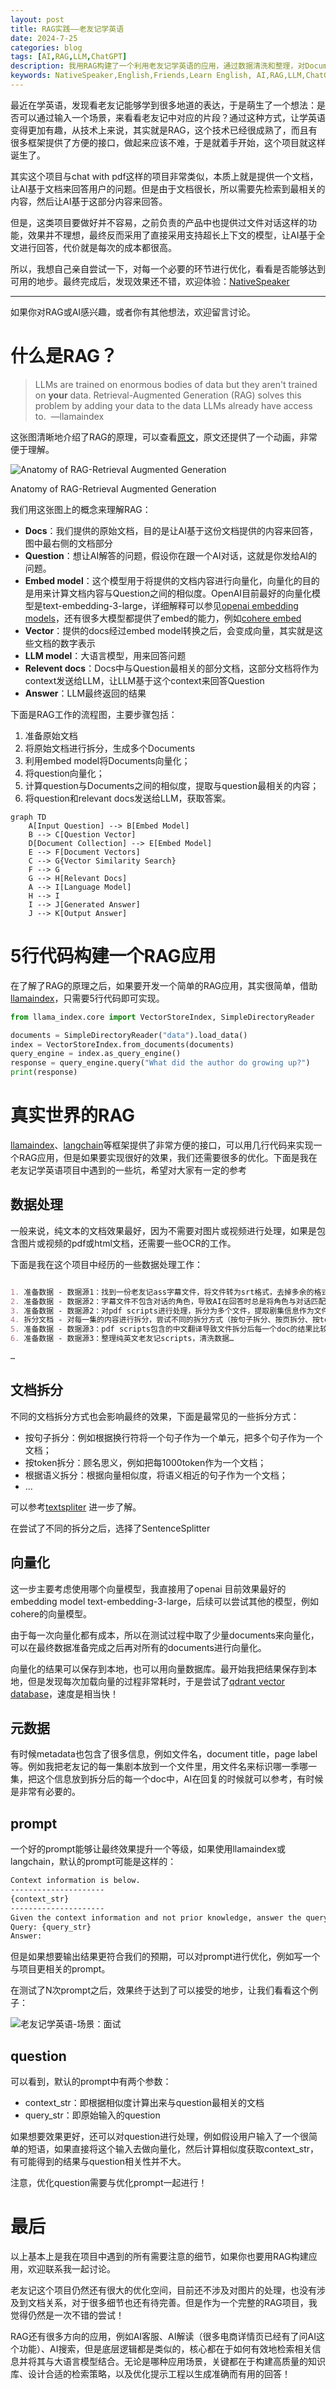 ```yaml
---
layout: post
title: RAG实践——老友记学英语
date: 2024-7-25
categories: blog
tags: [AI,RAG,LLM,ChatGPT]
description: 我用RAG构建了一个利用老友记学英语的应用，通过数据清洗和整理，对Document,question,document split, vector store等细节进行优化，实现了不错的效果。RAG还有很多方向的应用，例如AI客服、AI解读（很多电商详情页已经有了问AI这个功能）、AI搜索，但是底层逻辑都是类似的，核心都在于如何有效地检索相关信息并将其与大语言模型结合。无论是哪种应用场景，关键都在于构建高质量的知识库、设计合适的检索策略，以及优化提示工程以生成准确而有用的回答！
keywords: NativeSpeaker,English,Friends,Learn English, AI,RAG,LLM,ChatGPT,Retrieval-Augmented Generation (RAG),llamaindex,langchain
---
```


最近在学英语，发现看老友记能够学到很多地道的表达，于是萌生了一个想法：是否可以通过输入一个场景，来看看老友记中对应的片段？通过这种方式，让学英语变得更加有趣，从技术上来说，其实就是RAG，这个技术已经很成熟了，而且有很多框架提供了方便的接口，做起来应该不难，于是就着手开始，这个项目就这样诞生了。

其实这个项目与chat with pdf这样的项目非常类似，本质上就是提供一个文档，让AI基于文档来回答用户的问题。但是由于文档很长，所以需要先检索到最相关的内容，然后让AI基于这部分内容来回答。

但是，这类项目要做好并不容易，之前负责的产品中也提供过文件对话这样的功能，效果并不理想，最终反而采用了直接采用支持超长上下文的模型，让AI基于全文进行回答，代价就是每次的成本都很高。

所以，我想自己亲自尝试一下，对每一个必要的环节进行优化，看看是否能够达到可用的地步。最终完成后，发现效果还不错，欢迎体验：[NativeSpeaker](https://nativespeaker.streamlit.app/)

---

如果你对RAG或AI感兴趣，或者你有其他想法，欢迎留言讨论。

# **什么是RAG？**

> LLMs are trained on enormous bodies of data but they aren't trained on **your** data. Retrieval-Augmented Generation (RAG) solves this problem by adding your data to the data LLMs already have access to. 
—llamaindex
> 

这张图清晰地介绍了RAG的原理，可以查看[原文](https://x.com/baptadn/status/1813232789946253703)，原文还提供了一个动画，非常便于理解。

![Anatomy of RAG-Retrieval Augmented Generation](https://raw.githubusercontent.com/zluckyhou/zluckyhou.github.com/master/img/rag_anatomy.png)

Anatomy of RAG-Retrieval Augmented Generation

我们用这张图上的概念来理解RAG：

- **Docs**：我们提供的原始文档，目的是让AI基于这份文档提供的内容来回答，图中最右侧的文档部分
- **Question**：想让AI解答的问题，假设你在跟一个AI对话，这就是你发给AI的问题。
- **Embed model**：这个模型用于将提供的文档内容进行向量化，向量化的目的是用来计算文档内容与Question之间的相似度。OpenAI目前最好的向量化模型是text-embedding-3-large，详细解释可以参见[openai embedding models](https://platform.openai.com/docs/guides/embeddings/embedding-models)，还有很多大模型都提供了embed的能力，例如[cohere embed](https://docs.cohere.com/reference/embed)
- **Vector**：提供的docs经过embed model转换之后，会变成向量，其实就是这些文档的数字表示
- **LLM model**：大语言模型，用来回答问题
- **Relevent docs**：Docs中与Question最相关的部分文档，这部分文档将作为context发送给LLM，让LLM基于这个context来回答Question
- **Answer**：LLM最终返回的结果

下面是RAG工作的流程图，主要步骤包括：

1. 准备原始文档
2. 将原始文档进行拆分，生成多个Documents
3. 利用embed model将Documents向量化；
4. 将question向量化；
5. 计算question与Documents之间的相似度，提取与question最相关的内容；
6. 将question和relevant docs发送给LLM，获取答案。

```mermaid
graph TD
    A[Input Question] --> B[Embed Model]
    B --> C[Question Vector]
    D[Document Collection] --> E[Embed Model]
    E --> F[Document Vectors]
    C --> G{Vector Similarity Search}
    F --> G
    G --> H[Relevant Docs]
    A --> I[Language Model]
    H --> I
    I --> J[Generated Answer]
    J --> K[Output Answer]
```

# **5行代码构建一个RAG应用**

在了解了RAG的原理之后，如果要开发一个简单的RAG应用，其实很简单，借助[llamaindex](https://docs.llamaindex.ai/en/stable/understanding/putting_it_all_together/q_and_a/#semantic-search)，只需要5行代码即可实现。

```python
from llama_index.core import VectorStoreIndex, SimpleDirectoryReader

documents = SimpleDirectoryReader("data").load_data()
index = VectorStoreIndex.from_documents(documents)
query_engine = index.as_query_engine()
response = query_engine.query("What did the author do growing up?")
print(response)
```

# 真实世界的RAG

[llamaindex](https://docs.llamaindex.ai/en/stable/module_guides/)、[langchain](https://python.langchain.com/v0.2/docs/tutorials/rag/)等框架提供了非常方便的接口，可以用几行代码来实现一个RAG应用，但是如果要实现很好的效果，我们还需要很多的优化。下面是我在老友记学英语项目中遇到的一些坑，希望对大家有一定的参考

## 数据处理

一般来说，纯文本的文档效果最好，因为不需要对图片或视频进行处理，如果是包含图片或视频的pdf或html文档，还需要一些OCR的工作。

下面是我在这个项目中经历的一些数据处理工作：

```markdown

1. 准备数据 - 数据源1：找到一份老友记ass字幕文件，将文件转为srt格式，去掉多余的格式等内容；
2. 准备数据 - 数据源2：字幕文件不包含对话的角色，导致AI在回答时总是将角色与对话匹配错误，所以又找了一份pdf版本的scripts，包含角色信息与中文翻译；
3. 准备数据 - 数据源2：对pdf scripts进行处理，拆分为多个文件，提取剧集信息作为文件名…
4. 拆分文档 - 对每一集的内容进行拆分，尝试不同的拆分方式（按句子拆分、按页拆分、按token拆分…）
5. 准备数据 - 数据源3：pdf scripts包含的中文翻译导致文件拆分后每一个doc的结果比较混乱，所以又找了一份纯英文的scripts
6. 准备数据 - 数据源3：整理纯英文老友记scripts，清洗数据…

…

```

## 文档拆分

不同的文档拆分方式也会影响最终的效果，下面是最常见的一些拆分方式：

- 按句子拆分：例如根据换行符将一个句子作为一个单元，把多个句子作为一个文档；
- 按token拆分：顾名思义，例如把每1000token作为一个文档；
- 根据语义拆分：根据向量相似度，将语义相近的句子作为一个文档；
- …

可以参考[textspliter](https://docs.llamaindex.ai/en/stable/module_guides/loading/node_parsers/modules/#text-splitters) 进一步了解。

在尝试了不同的拆分之后，选择了SentenceSplitter

## 向量化

这一步主要考虑使用哪个向量模型，我直接用了openai 目前效果最好的embedding model text-embedding-3-large，后续可以尝试其他的模型，例如cohere的向量模型。

由于每一次向量化都有成本，所以在测试过程中取了少量documents来向量化，可以在最终数据准备完成之后再对所有的documents进行向量化。

向量化的结果可以保存到本地，也可以用向量数据库。最开始我把结果保存到本地，但是发现每次加载向量的过程非常耗时，于是尝试了[qdrant vector database](https://qdrant.tech/)，速度是相当快！

## 元数据

有时候metadata也包含了很多信息，例如文件名，document title，page label等。例如我把老友记的每一集剧本放到一个文件里，用文件名来标识哪一季哪一集，把这个信息放到拆分后的每一个doc中，AI在回复的时候就可以参考，有时候是非常有必要的。

## prompt

一个好的prompt能够让最终效果提升一个等级，如果使用llamaindex或langchain，默认的prompt可能是这样的：

```markdown
Context information is below.
---------------------
{context_str}
---------------------
Given the context information and not prior knowledge, answer the query.
Query: {query_str}
Answer: 
```

但是如果想要输出结果更符合我们的预期，可以对prompt进行优化，例如写一个与项目更相关的prompt。

在测试了N次prompt之后，效果终于达到了可以接受的地步，让我们看看这个例子：

![老友记学英语-场景：面试](https://raw.githubusercontent.com/zluckyhou/zluckyhou.github.com/master/img/friends_english_example.png)

## question

可以看到，默认的prompt中有两个参数：

- context_str：即根据相似度计算出来与question最相关的文档
- query_str：即原始输入的question

如果想要效果更好，还可以对question进行处理，例如假设用户输入了一个很简单的短语，如果直接将这个输入去做向量化，然后计算相似度获取context_str，有可能得到的结果与question相关性并不大。

注意，优化question需要与优化prompt一起进行！

# 最后

以上基本上是我在项目中遇到的所有需要注意的细节，如果你也要用RAG构建应用，欢迎联系我一起讨论。

老友记这个项目仍然还有很大的优化空间，目前还不涉及对图片的处理，也没有涉及到文档关系，对于很多细节也还有待完善。但是作为一个完整的RAG项目，我觉得仍然是一次不错的尝试！

RAG还有很多方向的应用，例如AI客服、AI解读（很多电商详情页已经有了问AI这个功能）、AI搜索，但是底层逻辑都是类似的，核心都在于如何有效地检索相关信息并将其与大语言模型结合。无论是哪种应用场景，关键都在于构建高质量的知识库、设计合适的检索策略，以及优化提示工程以生成准确而有用的回答！
